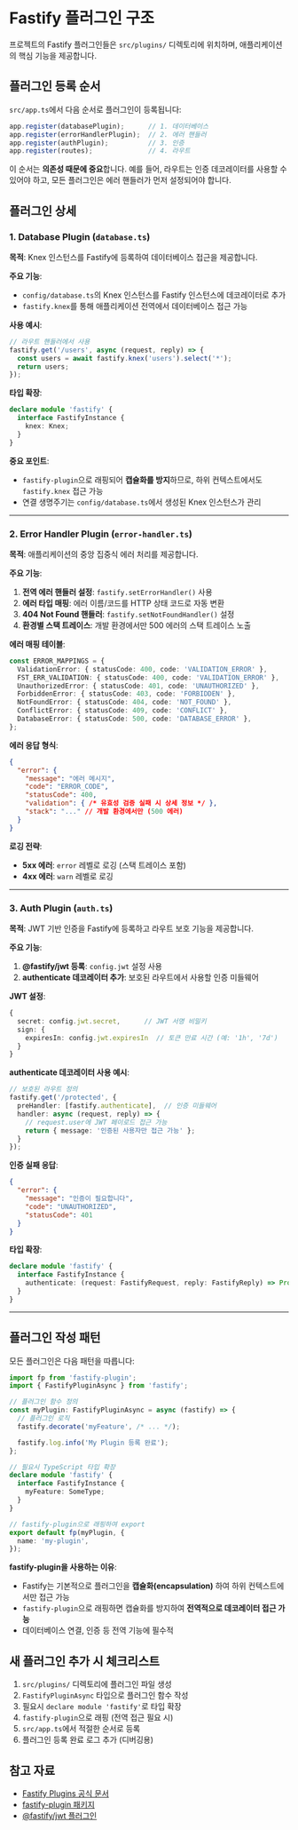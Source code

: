 # Fastify 플러그인 구조

프로젝트의 Fastify 플러그인들은 `src/plugins/` 디렉토리에 위치하며, 애플리케이션의 핵심 기능을 제공합니다.

## 플러그인 등록 순서

`src/app.ts`에서 다음 순서로 플러그인이 등록됩니다:

```typescript
app.register(databasePlugin);      // 1. 데이터베이스
app.register(errorHandlerPlugin);  // 2. 에러 핸들러
app.register(authPlugin);          // 3. 인증
app.register(routes);              // 4. 라우트
```

이 순서는 **의존성 때문에 중요**합니다. 예를 들어, 라우트는 인증 데코레이터를 사용할 수 있어야 하고, 모든 플러그인은 에러 핸들러가 먼저 설정되어야 합니다.

## 플러그인 상세

### 1. Database Plugin (`database.ts`)

**목적**: Knex 인스턴스를 Fastify에 등록하여 데이터베이스 접근을 제공합니다.

**주요 기능**:
- `config/database.ts`의 Knex 인스턴스를 Fastify 인스턴스에 데코레이터로 추가
- `fastify.knex`를 통해 애플리케이션 전역에서 데이터베이스 접근 가능

**사용 예시**:
```typescript
// 라우트 핸들러에서 사용
fastify.get('/users', async (request, reply) => {
  const users = await fastify.knex('users').select('*');
  return users;
});
```

**타입 확장**:
```typescript
declare module 'fastify' {
  interface FastifyInstance {
    knex: Knex;
  }
}
```

**중요 포인트**:
- `fastify-plugin`으로 래핑되어 **캡슐화를 방지**하므로, 하위 컨텍스트에서도 `fastify.knex` 접근 가능
- 연결 생명주기는 `config/database.ts`에서 생성된 Knex 인스턴스가 관리

---

### 2. Error Handler Plugin (`error-handler.ts`)

**목적**: 애플리케이션의 중앙 집중식 에러 처리를 제공합니다.

**주요 기능**:
1. **전역 에러 핸들러 설정**: `fastify.setErrorHandler()` 사용
2. **에러 타입 매핑**: 에러 이름/코드를 HTTP 상태 코드로 자동 변환
3. **404 Not Found 핸들러**: `fastify.setNotFoundHandler()` 설정
4. **환경별 스택 트레이스**: 개발 환경에서만 500 에러의 스택 트레이스 노출

**에러 매핑 테이블**:
```typescript
const ERROR_MAPPINGS = {
  ValidationError: { statusCode: 400, code: 'VALIDATION_ERROR' },
  FST_ERR_VALIDATION: { statusCode: 400, code: 'VALIDATION_ERROR' },
  UnauthorizedError: { statusCode: 401, code: 'UNAUTHORIZED' },
  ForbiddenError: { statusCode: 403, code: 'FORBIDDEN' },
  NotFoundError: { statusCode: 404, code: 'NOT_FOUND' },
  ConflictError: { statusCode: 409, code: 'CONFLICT' },
  DatabaseError: { statusCode: 500, code: 'DATABASE_ERROR' },
};
```

**에러 응답 형식**:
```json
{
  "error": {
    "message": "에러 메시지",
    "code": "ERROR_CODE",
    "statusCode": 400,
    "validation": { /* 유효성 검증 실패 시 상세 정보 */ },
    "stack": "..." // 개발 환경에서만 (500 에러)
  }
}
```

**로깅 전략**:
- **5xx 에러**: `error` 레벨로 로깅 (스택 트레이스 포함)
- **4xx 에러**: `warn` 레벨로 로깅

---

### 3. Auth Plugin (`auth.ts`)

**목적**: JWT 기반 인증을 Fastify에 등록하고 라우트 보호 기능을 제공합니다.

**주요 기능**:
1. **@fastify/jwt 등록**: `config.jwt` 설정 사용
2. **authenticate 데코레이터 추가**: 보호된 라우트에서 사용할 인증 미들웨어

**JWT 설정**:
```typescript
{
  secret: config.jwt.secret,      // JWT 서명 비밀키
  sign: {
    expiresIn: config.jwt.expiresIn  // 토큰 만료 시간 (예: '1h', '7d')
  }
}
```

**authenticate 데코레이터 사용 예시**:
```typescript
// 보호된 라우트 정의
fastify.get('/protected', {
  preHandler: [fastify.authenticate],  // 인증 미들웨어
  handler: async (request, reply) => {
    // request.user에 JWT 페이로드 접근 가능
    return { message: '인증된 사용자만 접근 가능' };
  }
});
```

**인증 실패 응답**:
```json
{
  "error": {
    "message": "인증이 필요합니다",
    "code": "UNAUTHORIZED",
    "statusCode": 401
  }
}
```

**타입 확장**:
```typescript
declare module 'fastify' {
  interface FastifyInstance {
    authenticate: (request: FastifyRequest, reply: FastifyReply) => Promise<void>;
  }
}
```

---

## 플러그인 작성 패턴

모든 플러그인은 다음 패턴을 따릅니다:

```typescript
import fp from 'fastify-plugin';
import { FastifyPluginAsync } from 'fastify';

// 플러그인 함수 정의
const myPlugin: FastifyPluginAsync = async (fastify) => {
  // 플러그인 로직
  fastify.decorate('myFeature', /* ... */);

  fastify.log.info('My Plugin 등록 완료');
};

// 필요시 TypeScript 타입 확장
declare module 'fastify' {
  interface FastifyInstance {
    myFeature: SomeType;
  }
}

// fastify-plugin으로 래핑하여 export
export default fp(myPlugin, {
  name: 'my-plugin',
});
```

**fastify-plugin을 사용하는 이유**:
- Fastify는 기본적으로 플러그인을 **캡슐화(encapsulation)** 하여 하위 컨텍스트에서만 접근 가능
- `fastify-plugin`으로 래핑하면 캡슐화를 방지하여 **전역적으로 데코레이터 접근 가능**
- 데이터베이스 연결, 인증 등 전역 기능에 필수적

## 새 플러그인 추가 시 체크리스트

1. `src/plugins/` 디렉토리에 플러그인 파일 생성
2. `FastifyPluginAsync` 타입으로 플러그인 함수 작성
3. 필요시 `declare module 'fastify'`로 타입 확장
4. `fastify-plugin`으로 래핑 (전역 접근 필요 시)
5. `src/app.ts`에서 적절한 순서로 등록
6. 플러그인 등록 완료 로그 추가 (디버깅용)

## 참고 자료

- [Fastify Plugins 공식 문서](https://fastify.dev/docs/latest/Reference/Plugins/)
- [fastify-plugin 패키지](https://github.com/fastify/fastify-plugin)
- [@fastify/jwt 플러그인](https://github.com/fastify/fastify-jwt)
